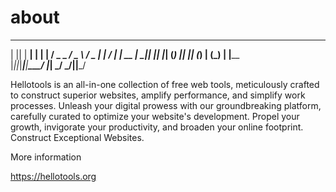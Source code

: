 # about

  _  _ ___ _    _    ___ _____ ___   ___  _    ___ 
 | || | __| |  | |  / _ \_   _/ _ \ / _ \| |  / __|
 | __ | _|| |__| |_| (_) || || (_) | (_) | |__\__ \
 |_||_|___|____|____\___/ |_| \___/ \___/|____|___/
                                                   

Hellotools is an all-in-one collection of free web tools, meticulously crafted to construct superior websites, amplify performance, and simplify work processes. Unleash your digital prowess with our groundbreaking platform, carefully curated to optimize your website's development. Propel your growth, invigorate your productivity, and broaden your online footprint. Construct Exceptional Websites.

More information

https://hellotools.org
